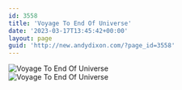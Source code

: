 ```yaml
---
id: 3558
title: 'Voyage To End Of Universe'
date: '2023-03-17T13:45:42+00:00'
layout: page
guid: 'http://new.andydixon.com/?page_id=3558'
---
```


![Voyage To End Of Universe](https://i0.wp.com/assets.g8x2.ldn.idrivee2-23.com/posters/Voyage%20To%20End%20Of%20Universe%2001.jpg?w=1200&ssl=1 "Voyage To End Of Universe")  
![Voyage To End Of Universe](https://i0.wp.com/assets.g8x2.ldn.idrivee2-23.com/posters/Voyage%20To%20End%20Of%20Universe%2002.jpg?w=1200&ssl=1 "Voyage To End Of Universe")